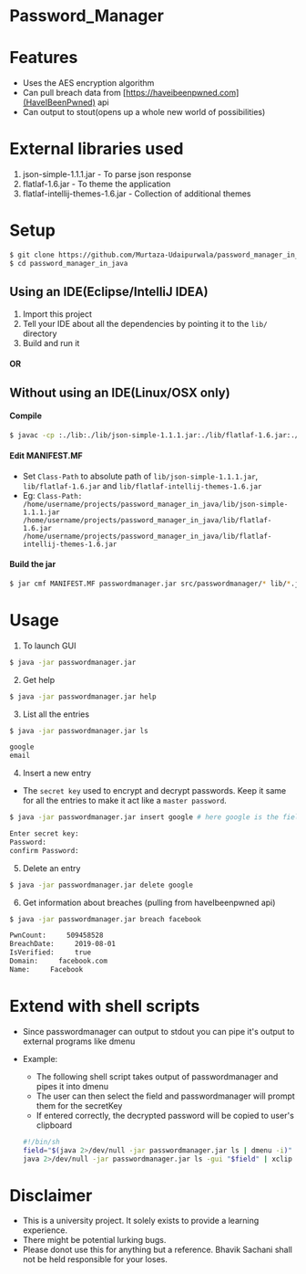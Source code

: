# Password_Manager


# Features
- Uses the AES encryption algorithm
- Can pull breach data from [https://haveibeenpwned.com](HaveIBeenPwned) api
- Can output to stout(opens up a whole new world of possibilities)

# External libraries used
1. json-simple-1.1.1.jar - To parse json response
2. flatlaf-1.6.jar - To theme the application
3. flatlaf-intellij-themes-1.6.jar - Collection of additional themes

# Setup
```bash
$ git clone https://github.com/Murtaza-Udaipurwala/password_manager_in_java
$ cd password_manager_in_java
```

## Using an IDE(Eclipse/IntelliJ IDEA)
1. Import this project
2. Tell your IDE about all the dependencies by pointing it to the `lib/` directory
3. Build and run it

#### OR

## Without using an IDE(Linux/OSX only)
#### Compile
```bash
$ javac -cp :./lib:./lib/json-simple-1.1.1.jar:./lib/flatlaf-1.6.jar:./lib/flatlaf-intellij-themes-1.6.jar src/passwordmanager/Main.java src/passwordmanager/gui/*.java
```

#### Edit MANIFEST.MF
- Set `Class-Path` to absolute path of `lib/json-simple-1.1.1.jar`, `lib/flatlaf-1.6.jar` and `lib/flatlaf-intellij-themes-1.6.jar`
- Eg: `Class-Path: /home/username/projects/password_manager_in_java/lib/json-simple-1.1.1.jar /home/username/projects/password_manager_in_java/lib/flatlaf-1.6.jar /home/username/projects/password_manager_in_java/lib/flatlaf-intellij-themes-1.6.jar`

#### Build the jar
```bash
$ jar cmf MANIFEST.MF passwordmanager.jar src/passwordmanager/* lib/*.jar
```

# Usage
1. To launch GUI
```bash
$ java -jar passwordmanager.jar
```

2. Get help
```bash
$ java -jar passwordmanager.jar help
```

3. List all the entries
```bash
$ java -jar passwordmanager.jar ls

google
email
```

4. Insert a new entry
- The `secret key` used to encrypt and decrypt passwords. Keep it same for all the entries to make it act like a `master password`.
```bash
$ java -jar passwordmanager.jar insert google # here google is the field name

Enter secret key:
Password:
confirm Password:
```

5. Delete an entry
```bash
$ java -jar passwordmanager.jar delete google
```

6. Get information about breaches (pulling from haveIbeenpwned api)
```bash
$ java -jar passwordmanager.jar breach facebook

PwnCount:     509458528
BreachDate:     2019-08-01
IsVerified:     true
Domain:     facebook.com
Name:     Facebook
```

# Extend with shell scripts
- Since passwordmanager can output to stdout you can pipe it's output to external programs like dmenu

- Example:
    * The following shell script takes output of passwordmanager and pipes it into dmenu
    * The user can then select the field and passwordmanager will prompt them for the secretKey
    * If entered correctly, the decrypted password will be copied to user's clipboard
    ```bash
    #!/bin/sh
    field="$(java 2>/dev/null -jar passwordmanager.jar ls | dmenu -i)"
    java 2>/dev/null -jar passwordmanager.jar ls -gui "$field" | xclip -selection clipboard
    ```

# Disclaimer
- This is a university project. It solely exists to provide a learning experience.
- There might be potential lurking bugs.
- Please donot use this for anything but a reference. Bhavik Sachani shall not be held responsible for your loses.
